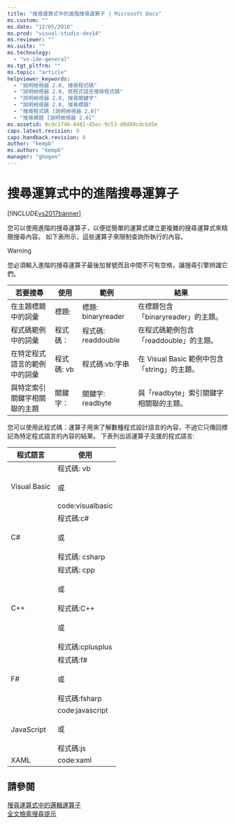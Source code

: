 ```yaml
---
title: "搜尋運算式中的進階搜尋運算子 | Microsoft Docs"
ms.custom: ""
ms.date: "12/05/2016"
ms.prod: "visual-studio-dev14"
ms.reviewer: ""
ms.suite: ""
ms.technology: 
  - "vs-ide-general"
ms.tgt_pltfrm: ""
ms.topic: "article"
helpviewer_keywords: 
  - "說明檢視器 2.0, 搜尋程式碼"
  - "說明檢視器 2.0, 依程式語言搜尋程式碼"
  - "說明檢視器 2.0, 搜尋關鍵字"
  - "說明檢視器 2.0, 搜尋標題"
  - "搜尋程式碼 [說明檢視器 2.0]"
  - "搜尋標題 [說明檢視器 2.0]"
ms.assetid: 0cdc1746-8481-45ec-9c53-d0d89cdcbd5e
caps.latest.revision: 9
caps.handback.revision: 9
author: "kempb"
ms.author: "kempb"
manager: "ghogen"
---
```

# 搜尋運算式中的進階搜尋運算子
[!INCLUDE[vs2017banner](../code-quality/includes/vs2017banner.md)]

您可以使用進階的搜尋運算子，以便從簡單的運算式建立更複雜的搜尋運算式來精簡搜尋內容。  如下表所示，這些運算子來限制查詢所執行的內容。  
  
> [!WARNING]
>  您必須輸入進階的搜尋運算子最後加冒號而且中間不可有空格，讓搜尋引擎辨識它們。  
  
|若要搜尋|使用|範例|結果|  
|----------|--------|--------|--------|  
|在主題標題中的詞彙|標題:|標題: binaryreader|在標題包含「binaryreader」的主題。|  
|程式碼範例中的詞彙|程式碼：|程式碼: readdouble|在程式碼範例包含「readdouble」的主題。|  
|在特定程式語言的範例中的詞彙|程式碼: vb|程式碼:vb:字串|在 Visual Basic 範例中包含「string」的主題。|  
|與特定索引關鍵字相關聯的主題|關鍵字：|關鍵字: readbyte|與「readbyte」索引關鍵字相關聯的主題。|  
  
 您可以使用此程式碼：運算子用來了解數種程式設計語言的內容，不過它只傳回標記為特定程式語言的內容的結果。  下表列出該運算子支援的程式語言:  
  
|程式語言|使用|  
|----------|--------|  
|Visual Basic|程式碼: vb<br /><br /> 或<br /><br /> code:visualbasic|  
|C\#|程式碼:c\#<br /><br /> 或<br /><br /> 程式碼: csharp|  
|C\+\+|程式碼: cpp<br /><br /> 或<br /><br /> 程式碼:C\+\+<br /><br /> 或<br /><br /> 程式碼:cplusplus|  
|F\#|程式碼:f\#<br /><br /> 或<br /><br /> 程式碼:fsharp|  
|JavaScript|code:javascript<br /><br /> 或<br /><br /> 程式碼:js|  
|XAML|code:xaml|  
  
## 請參閱  
 [搜尋運算式中的邏輯運算子](../ide/logical-operators-in-search-expressions.md)   
 [全文檢索搜尋提示](../ide/full-text-search-tips.md)